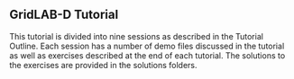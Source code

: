 GridLAB-D Tutorial
------------------

This tutorial is divided into nine sessions as described in the Tutorial 
Outline. Each session has a number of demo files discussed in the tutorial
as well as exercises described at the end of each tutorial.  The solutions
to the exercises are provided in the solutions folders.

